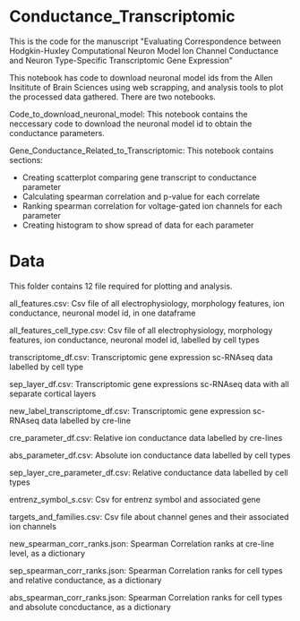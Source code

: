 # Conductance_Transcriptomic

This is the code for the manuscript "Evaluating Correspondence between Hodgkin-Huxley Computational Neuron Model Ion Channel Conductance and Neuron Type-Specific Transcriptomic Gene Expression"

This notebook has code to download neuronal model ids from the Allen Insititute of Brain Sciences using web scrapping, and analysis tools to plot the processed data gathered. There are two notebooks.

Code_to_download_neuronal_model: This notebook contains the neccessary code to download the neuronal model id to obtain the conductance parameters.

Gene_Conductance_Related_to_Transcriptomic: This notebook contains sections:

- Creating scatterplot comparing gene transcript to conductance parameter
- Calculating spearman correlation and p-value for each correlate
- Ranking spearman correlation for voltage-gated ion channels for each parameter
- Creating histogram to show spread of data for each parameter

# Data

This folder contains 12 file required for plotting and analysis.

all_features.csv: Csv file of all electrophysiology, morphology features, ion conductance, neuronal model id, in one dataframe

all_features_cell_type.csv: Csv file of all electrophysiology, morphology features, ion conductance, neuronal model id, labelled by cell types

transcriptome_df.csv: Transcriptomic gene expression sc-RNAseq data labelled by cell type

sep_layer_df.csv: Transcriptomic gene expressions sc-RNAseq data with all separate cortical layers

new_label_transcriptome_df.csv: Transcriptomic gene expression sc-RNAseq data labelled by cre-line

cre_parameter_df.csv: Relative ion conductance data labelled by cre-lines

abs_parameter_df.csv: Absolute ion conductance data labelled by cell types

sep_layer_cre_parameter_df.csv: Relative conductance data labelled by cell types

entrenz_symbol_s.csv: Csv for entrenz symbol and associated gene

targets_and_families.csv: Csv file about channel genes and their associated ion channels

new_spearman_corr_ranks.json: Spearman Correlation ranks at cre-line level, as a dictionary

sep_spearman_corr_ranks.json: Spearman Correlation ranks for cell types and relative conductance, as a dictionary

abs_spearman_corr_ranks.json: Spearman Correlation ranks for cell types and absolute concductance, as a dictionary

